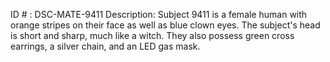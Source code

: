 ID # : DSC-MATE-9411
Description: Subject 9411 is a female human with orange stripes on their face as well as blue clown eyes. The subject's head is short and sharp, much like a witch. They also possess green cross earrings, a silver chain, and an LED gas mask.